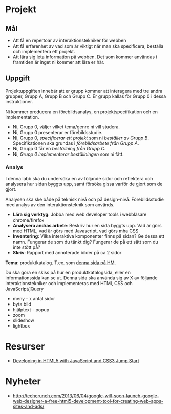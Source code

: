 # Projekt

## Mål
* Att få en repertoar av interaktionstekniker för webben
* Att få erfarenhet av vad som är viktigt när man ska specificera, beställa och implementera ett projekt.
* Att lära sig leta information på webben. Det som kommer användas i framtiden är inget ni kommer att lära er här.

## Uppgift

Projektuppgiften innebär att er grupp kommer att interagera med tre andra grupper, Grupp A, Grupp B och Grupp C. Er grupp kallas för Grupp 0 i dessa instruktioner.

Ni kommer producera en förebildsanalys, en projektspecifikation och en implementation.

* Ni, Grupp 0, väljer vilket tema/genre ni vill studera.
* Ni, Grupp 0 presenterar er förebildsstudie.
* Ni, Grupp 0, *specificerar ett projekt* som ni *beställer av Grupp B*. Specifikationen ska grundas i *förebildsarbete från Grupp A*.
* Ni, Grupp 0 får en *beställning från Grupp C*.
* Ni, *Grupp 0 implementerar beställningen* som ni fått.

### Analys
I denna labb ska du undersöka en av följande sidor och reflektera och analysera hur sidan byggts upp, samt försöka gissa varför de gjort som de gjort.

Analysen ska ske både på teknisk nivå och på design-nivå. Förebildsstudie med analys av den interaktionsteknik som används. 

* **Lära sig verktyg**: Jobba med web developer tools i webbläsare chrome/firefox
* **Analysera andras arbete**: Beskriv hur en sida byggts upp. Vad är görs med HTML, vad är görs med Javascript, vad görs mha CSS
* **Inventering**: Vilka interaktiva komponenter finns på sidan? Ge dessa ett namn. Fungerar de som du tänkt dig? Fungerar de på ett sätt som du inte stött på?
* **Skriv**: Rapport med annoterade bilder på ca 2 sidor

**Tema**: produktkatalog. T.ex. som [denna sida på HM](http://www.hm.com/se/product/04102?article=04102-G#article=04102-B).

Du ska göra en skiss på hur en produktkatalogsida, eller en informationssida kan se ut. Denna sida ska använda sig av X av följande interaktionstekniker och implementeras med HTMl, CSS och JavaScript/jQuery

* meny - x antal sidor
* byta bild
* hjälptext - popup
* zoom
* slideshow
* lightbox

# Resurser
* [Developing in HTML5 with JavaScript and CSS3 Jump Start](https://www.microsoftvirtualacademy.com/training-courses/learn-html5-with-javascript-css3-jumpstart-training)

# Nyheter
* http://techcrunch.com/2013/06/04/google-will-soon-launch-google-web-designer-a-free-html5-development-tool-for-creating-web-apps-sites-and-ads/
